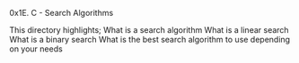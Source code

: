 0x1E. C - Search Algorithms

This directory highlights;
What is a search algorithm
What is a linear search
What is a binary search
What is the best search algorithm to use depending on your needs
